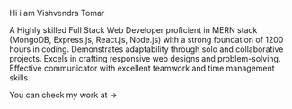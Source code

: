 Hi i am Vishvendra Tomar 

A Highly skilled Full Stack Web Developer proficient in MERN stack (MongoDB, Express.js, React.js, Node.js) with a strong foundation of 1200 hours in coding. Demonstrates adaptability through solo and collaborative projects. Excels in crafting responsive web designs and problem-solving. Effective communicator with excellent teamwork and time management skills.

You can check my work at -> 